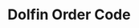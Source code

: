 ---
title: "Dolfin Order Code"
name: "sourcemeta_dolfin"
key: "order_source_order_code_map"
description: "The source order code to return, uses template to render results"
user_friendly_description: ""
default: "{{system_order.id}}"
values: []
tags: [sourcemeta,dolfin]
type: "meta"
process: "orders"
headless: true
---